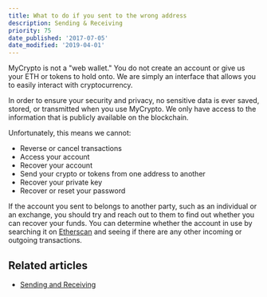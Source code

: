 ```yaml
---
title: What to do if you sent to the wrong address
description: Sending & Receiving
priority: 75
date_published: '2017-07-05'
date_modified: '2019-04-01'
---
```


MyCrypto is not a "web wallet." You do not create an account or give us your ETH or tokens to hold onto. We are simply an interface that allows you to easily interact with cryptocurrency.

In order to ensure your security and privacy, no sensitive data is ever saved, stored, or transmitted when you use MyCrypto. We only have access to the information that is publicly available on the blockchain.

Unfortunately, this means we cannot:

* Reverse or cancel transactions
* Access your account
* Recover your account
* Send your crypto or tokens from one address to another
* Recover your private key
* Recover or reset your password

If the account you sent to belongs to another party, such as an individual or an exchange, you should try and reach out to them to find out whether you can recover your funds. You can determine whether the account in use by searching it on [Etherscan](https://etherscan.io) and seeing if there are any other incoming or outgoing transactions.

## Related articles

* [Sending and Receiving](/how-to/sending)
